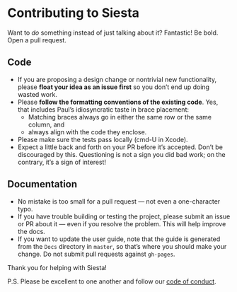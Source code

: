 # Contributing to Siesta

Want to _do_ something instead of just talking about it? Fantastic! Be bold. Open a pull request.

## Code

- If you are proposing a design change or nontrivial new functionality, please **float your idea as an issue first** so you don’t end up doing wasted work.
- Please **follow the formatting conventions of the existing code**. Yes, that includes Paul’s idiosyncratic taste in brace placement:
  - Matching braces always go in either the same row or the same column, and
  - always align with the code they enclose.
- Please make sure the tests pass locally (cmd-U in Xcode).
- Expect a little back and forth on your PR before it’s accepted. Don’t be discouraged by this. Questioning is not a sign you did bad work; on the contrary, it’s a sign of interest!

## Documentation

- No mistake is too small for a pull request — not even a one-character typo.
- If you have trouble building or testing the project, please submit an issue or PR about it — even if you resolve the problem. This will help improve the docs.
- If you want to update the user guide, note that the guide is generated from the `Docs` directory in `master`, so that’s where you should make your change. Do not submit pull requests against `gh-pages`.

Thank you for helping with Siesta!

P.S. Please be excellent to one another and follow our [code of conduct](https://github.com/bustoutsolutions/siesta/blob/master/CODE_OF_CONDUCT.md).
